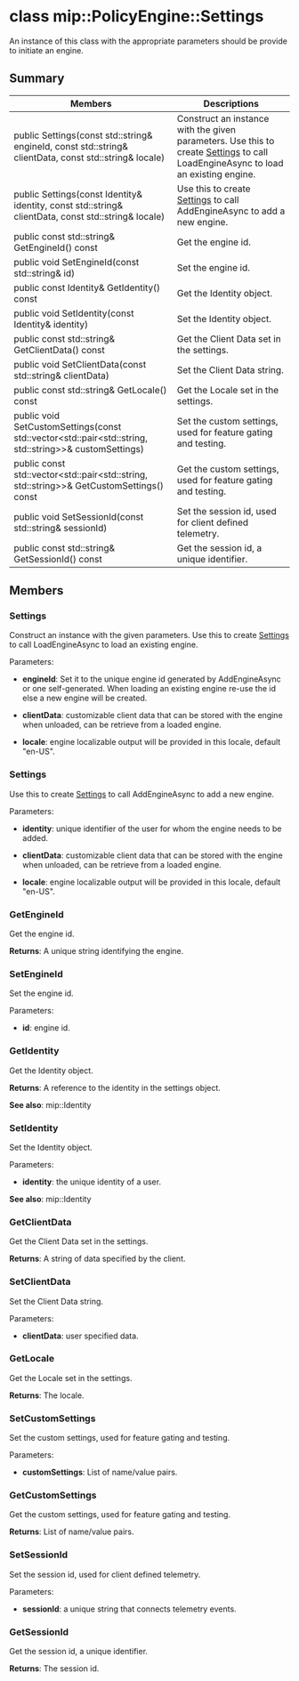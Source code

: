 # class mip::PolicyEngine::Settings 
An instance of this class with the appropriate parameters should be provide to initiate an engine.
  
## Summary
 Members                        | Descriptions                                
--------------------------------|---------------------------------------------
 public Settings(const std::string& engineId, const std::string& clientData, const std::string& locale)  |  Construct an instance with the given parameters. Use this to create [Settings](class_mip_policyengine_settings.md) to call LoadEngineAsync to load an existing engine.
 public Settings(const Identity& identity, const std::string& clientData, const std::string& locale)  |  Use this to create [Settings](class_mip_policyengine_settings.md) to call AddEngineAsync to add a new engine.
 public const std::string& GetEngineId() const  |  Get the engine id.
 public void SetEngineId(const std::string& id)  |  Set the engine id.
 public const Identity& GetIdentity() const  |  Get the Identity object.
 public void SetIdentity(const Identity& identity)  |  Set the Identity object.
 public const std::string& GetClientData() const  |  Get the Client Data set in the settings.
 public void SetClientData(const std::string& clientData)  |  Set the Client Data string.
 public const std::string& GetLocale() const  |  Get the Locale set in the settings.
public void SetCustomSettings(const std::vector<std::pair<std::string, std::string>>& customSettings)  |  Set the custom settings, used for feature gating and testing.
public const std::vector<std::pair<std::string, std::string>>& GetCustomSettings() const  |  Get the custom settings, used for feature gating and testing.
 public void SetSessionId(const std::string& sessionId)  |  Set the session id, used for client defined telemetry.
 public const std::string& GetSessionId() const  |  Get the session id, a unique identifier.
  
## Members
  
### Settings
Construct an instance with the given parameters. Use this to create [Settings](class_mip_policyengine_settings.md) to call LoadEngineAsync to load an existing engine.

Parameters:  
* **engineId**: Set it to the unique engine id generated by AddEngineAsync or one self-generated. When loading an existing engine re-use the id else a new engine will be created. 


* **clientData**: customizable client data that can be stored with the engine when unloaded, can be retrieve from a loaded engine. 


* **locale**: engine localizable output will be provided in this locale, default "en-US".


  
### Settings
Use this to create [Settings](class_mip_policyengine_settings.md) to call AddEngineAsync to add a new engine.

Parameters:  
* **identity**: unique identifier of the user for whom the engine needs to be added. 


* **clientData**: customizable client data that can be stored with the engine when unloaded, can be retrieve from a loaded engine. 


* **locale**: engine localizable output will be provided in this locale, default "en-US".


  
### GetEngineId
Get the engine id.

  
**Returns**: A unique string identifying the engine.
  
### SetEngineId
Set the engine id.

Parameters:  
* **id**: engine id.


  
### GetIdentity
Get the Identity object.

  
**Returns**: A reference to the identity in the settings object. 
  
**See also**: mip::Identity
  
### SetIdentity
Set the Identity object.

Parameters:  
* **identity**: the unique identity of a user. 


  
**See also**: mip::Identity
  
### GetClientData
Get the Client Data set in the settings.

  
**Returns**: A string of data specified by the client.
  
### SetClientData
Set the Client Data string.

Parameters:  
* **clientData**: user specified data.


  
### GetLocale
Get the Locale set in the settings.

  
**Returns**: The locale.
  
### SetCustomSettings
Set the custom settings, used for feature gating and testing.

Parameters:  
* **customSettings**: List of name/value pairs.


  
### GetCustomSettings
Get the custom settings, used for feature gating and testing.

  
**Returns**: List of name/value pairs.
  
### SetSessionId
Set the session id, used for client defined telemetry.

Parameters:  
* **sessionId**: a unique string that connects telemetry events.


  
### GetSessionId
Get the session id, a unique identifier.

  
**Returns**: The session id.